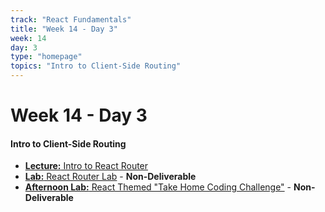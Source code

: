 ```yaml
---
track: "React Fundamentals"
title: "Week 14 - Day 3"
week: 14
day: 3
type: "homepage"
topics: "Intro to Client-Side Routing"
---
```



# Week 14 - Day 3

#### Intro to Client-Side Routing

- [**Lecture:** Intro to React Router](/react-fundamentals/week-14/day-3/lecture-materials/intro-to-react-router/)
- [**Lab:** React Router Lab](/react-fundamentals/week-14/day-3/labs/react-router-lab/) - **Non-Deliverable**
- [**Afternoon Lab:** React Themed "Take Home Coding Challenge"](/react-fundamentals/week-14/day-3/labs/take-home-react-coding-challenge) - **Non-Deliverable**
